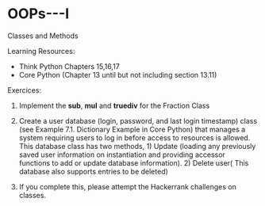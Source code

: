 # OOPs---I
Classes and Methods

Learning Resources:

- Think Python Chapters 15,16,17 
- Core Python (Chapter 13 until but not including section 13.11)

Exercices:

1) Implement the __sub__, __mul__ and __truediv__  for the Fraction Class

2) Create a user database (login, password, and last login timestamp) class (see Example 7.1. Dictionary Example in Core Python) that manages a system requiring users to log in before access to resources is allowed. This database class has two methods, 1) Update (loading any previously saved user information on instantiation and providing accessor functions to add or update database information). 2) Delete user( This database also supports entries to be deleted)

3) If you complete this, please attempt the Hackerrank challenges on classes. 

